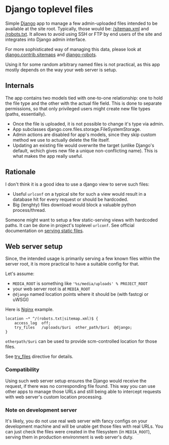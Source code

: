 # Django toplevel files

Simple [Django](http://djangoproject.com) app to manage a few admin-uploaded
files intended to be available at the site root. Typically, those would be:
[/sitemap.xml](http://www.sitemaps.org/) and
[/robots.txt](http://www.robotstxt.org/). It allows to avoid using SSH or
FTP by end users of the site and integrates into Django admin interface.

For more sophisticated way of managing this data, please look at
[django.contrib.sitemaps](https://docs.djangoproject.com/en/dev/ref/contrib/sitemaps/)
and [django-robots](https://github.com/jezdez/django-robots/).

Using it for some random arbitrary named files is not practical, as this app
mostly depends on the way your web server is setup.

## Internals

The app contains two models tied with one-to-one relationship: one to hold the
file type and the other with the actual file field. This is done to separate
permissions, so that only privileged users might create new file
types (paths, essentially).

 * Once the file is uploaded, it is not possible to change it's type via admin.
 * App subclasses django.core.files.storage.FileSystemStorage.
 * Admin actions are disabled for app's models, since they skip custom method
 we use to actually delete the file itself.
 * Updating an existing file would overwrite the target (unlike Django's
 default, wchich gives new file a unique non-conflicting name). This is what
 makes the app really useful.

## Rationale

I don't think it is a good idea to use a django view to serve such files:

 * Useful `urlconf` on a typical site for such a view would result in a
 database hit for every request or should be hardcoded.
 * Big (lenghty) files download would block a valuable python process/thread.

Someone might want to setup a few static-serving views with hardcoded paths.
It can be done in project's toplevel `urlconf`. See official documentation on
[serving static files](https://docs.djangoproject.com/en/1.4/howto/static-files/#serving-other-directories).

## Web server setup

Since, the intended usage is primarily serving a few known files within the
server root, it is more practical to have a suitable config for that.

Let's assume:

 * `MEDIA_ROOT` is something like `'%s/media/uploads' % PROJECT_ROOT`
 * your web server root is at `MEDIA_ROOT`
 * `@django` named location points where it should be (with fastcgi or uWSGI)

Here is [Nginx](http://nginx.org) example.

    location ~* ^/(robots.txt|sitemap.xml)$ {
        access_log  off;
        try_files   /uploads/$uri  other_path/$uri  @django;
    }

`otherpath/$uri` can be used to provide scm-controlled location for those
files.

See [try_files](http://wiki.nginx.org/HttpCoreModule#try_files) directive for
details.

### Compatibility

Using such web server setup ensures the Django would receive the request, if
there was no corresponding file found. This way you can use other apps to
manage those URLs and still being able to intercept requests with web server's
custom location processing.

### Note on development server

It's likely, you do not use real web server with fancy configs on your
development machine and will be unable get those files with real URLs. You can
just check the files were created in the filesystem (in `MEDIA_ROOT`), serving
them in production environment is web server's duty.
